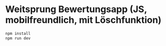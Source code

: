 # Weitsprung Bewertungsapp (JS, mobilfreundlich, mit Löschfunktion)

```bash
npm install
npm run dev
```